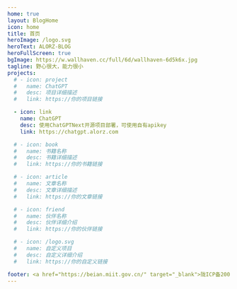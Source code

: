 ```yaml
---
home: true
layout: BlogHome
icon: home
title: 首页
heroImage: /logo.svg
heroText: ALORZ-BLOG
heroFullScreen: true
bgImage: https://w.wallhaven.cc/full/6d/wallhaven-6d5k6x.jpg
tagline: 野心很大，能力很小
projects:
  # - icon: project
  #   name: ChatGPT
  #   desc: 项目详细描述
  #   link: https://你的项目链接

  - icon: link
    name: ChatGPT
    desc: 使用ChatGPTNext开源项目部署，可使用自有apikey
    link: https://chatgpt.alorz.com

  # - icon: book
  #   name: 书籍名称
  #   desc: 书籍详细描述
  #   link: https://你的书籍链接

  # - icon: article
  #   name: 文章名称
  #   desc: 文章详细描述
  #   link: https://你的文章链接

  # - icon: friend
  #   name: 伙伴名称
  #   desc: 伙伴详细介绍
  #   link: https://你的伙伴链接

  # - icon: /logo.svg
  #   name: 自定义项目
  #   desc: 自定义详细介绍
  #   link: https://你的自定义链接

footer: <a href="https://beian.miit.gov.cn/" target="_blank">陇ICP备20002494号-2</a>
---
```



